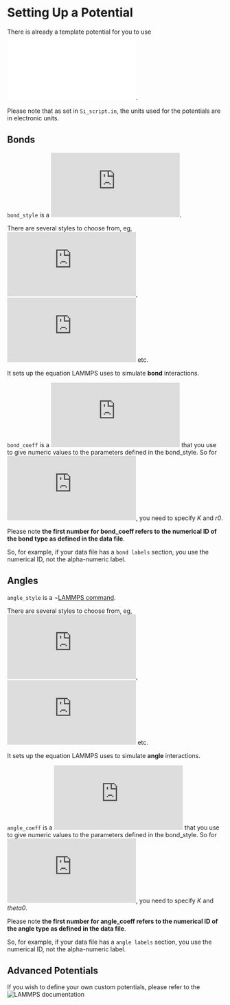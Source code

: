 # Setting Up a Potential

There is already a template potential for you to use ![here](/testing/Si_potential.in).

Please note that as set in `Si_script.in`, the units used for the potentials are in electronic units.

## Bonds
`bond_style` is a ![LAMMPS command](https://docs.lammps.org/bond_style.html).

There are several styles to choose from, eg, ![harmonic](https://docs.lammps.org/bond_harmonic.html), ![morse](https://docs.lammps.org/bond_morse.html) etc.

It sets up the equation LAMMPS uses to simulate __bond__ interactions.

`bond_coeff` is a ![LAMMPS command](https://docs.lammps.org/bond_coeff.html) that you use to give numeric values to the parameters defined in the bond_style. So for ![harmonic](https://docs.lammps.org/bond_harmonic.html), you need to specify _K_ and _r0_.

Please note __the first number for bond_coeff refers to the numerical ID of the bond type as defined in the data file__.

So, for example, if your data file has a `bond labels` section, you use the numerical ID, not the alpha-numeric label.


## Angles
`angle_style` is a ¬[LAMMPS command](https://docs.lammps.org/angle_style.html).

There are several styles to choose from, eg, ![harmonic](https://docs.lammps.org/angle_harmonic.html), ![cosine](https://docs.lammps.org/angle_cosine.html) etc.

It sets up the equation LAMMPS uses to simulate __angle__ interactions.

`angle_coeff` is a ![LAMMPS command](https://docs.lammps.org/angle_coeff.html) that you use to give numeric values to the parameters defined in the bond_style. So for ![harmonic](https://docs.lammps.org/angle_harmonic.html), you need to specify _K_ and _theta0_.

Please note __the first number for angle_coeff refers to the numerical ID of the angle type as defined in the data file__.

So, for example, if your data file has a `angle labels` section, you use the numerical ID, not the alpha-numeric label.

## Advanced Potentials
If you wish to define your own custom potentials, please refer to the ![LAMMPS documentation](https://docs.lammps.org/)